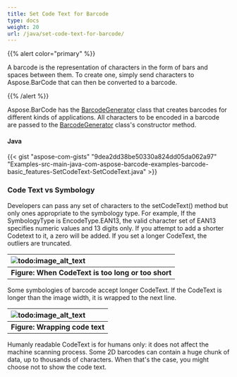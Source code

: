 ```yaml
---
title: Set Code Text for Barcode
type: docs
weight: 20
url: /java/set-code-text-for-barcode/
---
```


{{% alert color="primary" %}} 

A barcode is the representation of characters in the form of bars and spaces between them. To create one, simply send characters to Aspose.BarCode that can then be converted to a barcode.

{{% /alert %}} 

Aspose.BarCode has the [BarcodeGenerator](https://apireference.aspose.com/java/barcode/com.aspose.barcode.generation/BarcodeGenerator) class that creates barcodes for different kinds of applications. All characters to be encoded in a barcode are passed to the [BarcodeGenerator](https://apireference.aspose.com/java/barcode/com.aspose.barcode.generation/BarcodeGenerator) class's constructor method.
#### **Java**
{{< gist "aspose-com-gists" "9dea2dd38be50330a824dd05da062a97" "Examples-src-main-java-com-aspose-barcode-examples-barcode-basic_features-SetCodeText-SetCodeText.java" >}}
### **Code Text vs Symbology**
Developers can pass any set of characters to the setCodeText() method but only ones appropriate to the symbology type. For example, If the SymbologyType is EncodeType.EAN13, the valid character set of EAN13 specifies numeric values and 13 digits only. If you attempt to add a shorter Codetext to it, a zero will be added. If you set a longer CodeText, the outliers are truncated.

|![todo:image_alt_text](http://i.imgur.com/xr3gd72.jpg)|
| :- |
|**Figure: When CodeText is too long or too short**|
Some symbologies of barcode accept longer CodeText. If the CodeText is longer than the image width, it is wrapped to the next line.

|![todo:image_alt_text](http://i.imgur.com/TDECkVt.jpg)|
| :- |
|**Figure: Wrapping code text**|
Humanly readable CodeText is for humans only: it does not affect the machine scanning process. Some 2D barcodes can contain a huge chunk of data, up to thousands of characters. When that's the case, you might choose not to show the code text.
